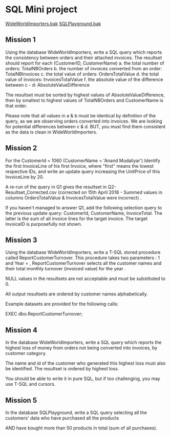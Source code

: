 
# SQL Mini project

[WideWorldImporters.bak](https://dstisas-my.sharepoint.com/:u:/g/personal/evan_kim_edu_dsti_institute/ERVQUjs1TGBIldD4qQYJtu4Bk1aeM-yRdkkj5myyJYtpZg?e=f4no8d)
[SQLPlayground.bak](https://dstisas-my.sharepoint.com/:u:/g/personal/evan_kim_edu_dsti_institute/EbzeJWR1d3FMkutfbj2f61oB0SlZVnkJWGNz9Y2Ekn09Qg?e=6uK1sj)

## Mission 1

Using the database WideWorldImporters, write a SQL query which reports the consistency between orders and their attached invoices.
The resultset should report for each (CustomerID, CustomerName)
 a. the total number of orders: TotalNBOrders
 b. the number of invoices converted from an order: TotalNBInvoices
 c. the total value of orders: OrdersTotalValue
 d. the total value of invoices: InvoicesTotalValue
 f. the absolute value of the difference between c - d: AbsoluteValueDifference
 
 The resultset must be sorted by highest values of AbsoluteValueDifference, then by smallest to highest values of TotalNBOrders and CustomerName is that order.
 
 Please note that all values in a & b must be identical by definition of the query, as we are observing orders converted into invoices.
We are looking for potential differences between c & d.
BUT, you must find them consistent as the data is clean in WideWorldImporters.



## Mission 2

For the CustomerId = 1060 (CustomerName = 'Anand Mudaliyar')
Identify the first InvoiceLine of his first Invoice, where "first" means the lowest respective IDs, and write an update query increasing the UnitPrice of this InvoiceLine by 20.

A re-run of the query in Q1 gives the resultset in Q2-Resultset_Corrected.csv (corrected on 15th April 2018 - Summed values in columns OrdersTotalValue & InvoicesTotalValue were incorrect) .

If you haven't managed to answer Q1, add the following selection query to the previous update query: CustomerId, CustomerName, InvoiceTotal.
The latter is the sum of all invoice lines for the target invoice.
The target InvoiceID is purposefully not shown.



## Mission 3

Using the database WideWorldImporters, write a T-SQL stored procedure called ReportCustomerTurnover.
This procedure takes two parameters : 
1 and Year = <aYear>, ReportCustomerTurnover selects all the customer names and their total monthly turnover (invoiced value) for the year <aYear>.

NULL values in the resultsets are not acceptable and must be substituted to 0.

All output resultsets are ordered by customer names alphabetically.

Example datasets are provided for the following calls:

EXEC dbo.ReportCustomerTurnover;


## Mission 4

In the database WideWorldImporters, write a SQL query which reports the highest loss of money from orders not being converted into invoices, by customer category.

The name and id of the customer who generated this highest loss must also be identified. The resultset is ordered by highest loss.

You should be able to write it in pure SQL, but if too challenging, you may use T-SQL and cursors.


## Mission 5

In the database SQLPlayground, write a SQL query selecting all the customers' data who have purchased all the products 

AND have bought more than 50 products in total (sum of all purchases).








